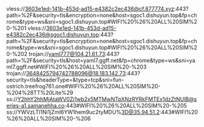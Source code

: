 

vless://3603e1ed-141b-453d-ad15-e4382c2ec436@cf.877774.xyz:443?path=%2F&security=tls&encryption=none&host=sgoc1.dishuyun.top&fp=chrome&type=ws&sni=sgoc1.dishuyun.top#WIFI%20%26%20ALL%20SIM%20-%201
vless://3603e1ed-141b-453d-ad15-e4382c2ec436@sgoc1.dishuyun.top:443?path=%2F&security=tls&encryption=none&host=sgoc1.dishuyun.top&fp=chrome&type=ws&sni=sgoc1.dishuyun.top#WIFI%20%26%20ALL%20SIM%20-%202
trojan://yaml777@104.21.61.73:443?path=%2F&security=tls&host=yaml7.ggff.net&fp=chrome&type=ws&sni=yaml7.ggff.net#WIFI%20%26%20ALL%20SIM%20-%203
trojan://3648425794742788096@18.183.142.73:443?security=tls&headerType=&type=tcp&sni=fun-ostrich.treefrog761.one#WIFI%20%26%20ALL%20SIM%20-%204%28TT%20Lite%29
ss://Y2hhY2hhMjAtaWV0Zi1wb2x5MTMwNTpXNzRYRkFMTEx1dzZtNUlB@series-a1.samanehha.co:443#WIFI%20%26%20ALL%20SIM%20-%205
ss://YWVzLTI1Ni1jZmI6YW1hem9uc2tyMDU%3D@35.94.51.2:443#WIFI%20%26%20ALL%20SIM%20-%206
<!--
**paxxy1882/paxxy1882** is a ✨ _special_ ✨ repository because its `README.md` (this file) appears on your GitHub profile.

Here are some ideas to get you started:

- 🔭 I’m currently working on ...
- 🌱 I’m currently learning ...
- 👯 I’m looking to collaborate on ...
- 🤔 I’m looking for help with ...
- 💬 Ask me about ...
- 📫 How to reach me: ...
- 😄 Pronouns: ...
- ⚡ Fun fact: ...
-->
